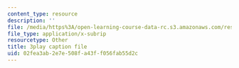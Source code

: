 ```yaml
---
content_type: resource
description: ''
file: /media/https%3A/open-learning-course-data-rc.s3.amazonaws.com/res-6-012-introduction-to-probability-spring-2018/02fea3ab2e7e508fa43ff056fab55d2c_gJSPef9zC0c.vtt
file_type: application/x-subrip
resourcetype: Other
title: 3play caption file
uid: 02fea3ab-2e7e-508f-a43f-f056fab55d2c
---
```

